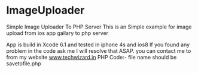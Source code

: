 # ImageUploader
Simple Image Uploader To PHP Server
This is an Simple example for image upload from ios app gallary to php server

App is build in Xcode 6.1 and tested in iphone 4s and ios8 
If you found any problem in the code ask me I will resolve that ASAP.
you can contact me to from my website www.techwizard.in
PHP Code:-
file name should be savetofile.php
<?php
    $username=$_POST['full_name'];
    $mobile=$_POST['mobile'];
    $myfile = fopen("log.txt", "w") or die("Unable to open file!");
    $txt = fread($myfile,filesize("log.txt"));
    $txt = $txt. "\n------------------"."The time is " . date("h:i:sa")."------------------------- \n".$_FILES['userfile']['name']."\n".$username."\n".$mobile;
    fwrite($myfile, $txt);
    move_uploaded_file($_FILES['userfile']['tmp_name'], "uploads/" . $_FILES['userfile']['name']);
    echo 'successful'.$username." ".$mobile;
    fclose($myfile);
?>
